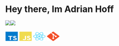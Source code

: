 

<!--
**hykepashi/hykepashi** is a ✨ _special_ ✨ repository because its `README.md` (this file) appears on your GitHub profile.

Here are some ideas to get you started:

- 🔭 I’m currently working on ...
- 🌱 I’m currently learning ...
- 👯 I’m looking to collaborate on ...
- 🤔 I’m looking for help with ...
- 💬 Ask me about ...
- 📫 How to reach me: ...
- 😄 Pronouns: ...
- ⚡ Fun fact: ...
-->

<h1>Hey there, Im <span color='#8811ee'>Adrian Hoff</span></h1>
<div >
  <img  src='https://github-readme-stats.vercel.app/api?username=hykepashi&count_private=true&show_icons=true&theme=midnight-purple&bg_color=00000000&border_color=00000000'/>
    <img style="position: absolute;" src="https://github-readme-stats.vercel.app/api/pin/?username=hykepashi&repo=taskly&theme=midnight-purple&bg_color=00000000&border_color=00000000&langs_count=8"/>

</div>


<div style="display: inline_block;"><br>
  <img align="center" alt="Arthur-Ts" height="30" width="40" src="https://raw.githubusercontent.com/devicons/devicon/master/icons/typescript/typescript-plain.svg">
  <img align="center" alt="Arthur-Js" height="30" width="40" src="https://raw.githubusercontent.com/devicons/devicon/master/icons/javascript/javascript-plain.svg">
  <img align="center" alt="Arthur-React" height="30" width="40" src="https://raw.githubusercontent.com/devicons/devicon/master/icons/react/react-original.svg">
  <img align="center" alt="Arthur-Git" height="30" width="40" src="https://raw.githubusercontent.com/devicons/devicon/master/icons/git/git-original.svg">
</div>
<!-- ![Snake animation](https://github.com/rafaballerini/rafaballerini/blob/output/github-contribution-grid-snake.svg) -->

